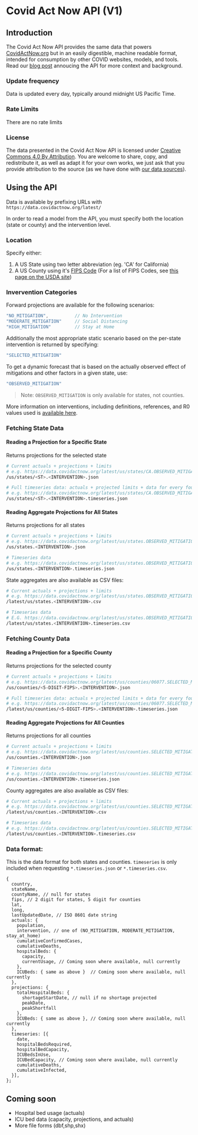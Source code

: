 # Covid Act Now API (V1)

## Introduction

The Covid Act Now API provides the same data that powers [CovidActNow.org](https://covidactnow.org) but in an easily digestible, machine readable format, intended for consumption by other COVID websites, models, and tools. Read our [blog post](https://blog.covidactnow.org/covidactnow-api-launch/) annoucing the API for more context and background.

### Update frequency

Data is updated every day, typically around midnight US Pacific Time.

### Rate Limits

There are no rate limits

### License

The data presented in the Covid Act Now API is licensed under [Creative Commons 4.0 By Attribution](https://creativecommons.org/licenses/by/4.0/). You are welcome to share, copy, and redistribute it, as well as adapt it for your own works, we just ask that you provide attribution to the source (as we have done with [our data sources](https://github.com/covid-projections/covid-data-public#date-sources-for-current--future-use)).


## Using the API

Data is available by prefixing URLs with `https://data.covidactnow.org/latest/`

In order to read a model from the API, you must specify both the location (state or county) and the intervention level.

### Location

Specify either:

1. A US State using two letter abbreviation (eg. 'CA' for California)
2. A US County using it's [FIPS Code](https://en.wikipedia.org/wiki/FIPS_county_code) (For a list of FIPS Codes, see [this page on the USDA site](https://www.nrcs.usda.gov/wps/portal/nrcs/detail/national/home/?cid=nrcs143_013697))

### Invervention Categories

Forward projections are available for the following scenarios:

```js
"NO_MITIGATION",          // No Intervention
"MODERATE_MITIGATION"     // Social Distancing
"HIGH_MITIGATION"         // Stay at Home
```

Additionally the most appropriate static scenario based on the per-state intervention is returned by specifying:

```js
"SELECTED_MITIGATION"
```

To get a dynamic forecast that is based on the actually observed effect of mitigations and other factors in a given state, use:

```js
"OBSERVED_MITIGATION"
```

> Note: `OBSERVED_MITIGATION` is only available for states, not counties.

More information on interventions, including definitions, references, and R0 values used is [available here](https://data.covidactnow.org/Covid_Act_Now_Model_References_and_Assumptions.pdf).

### Fetching State Data
#### Reading a Projection for a Specific State

Returns projections for the selected state

```bash
# Current actuals + projections + limits
# e.g. https://data.covidactnow.org/latest/us/states/CA.OBSERVED_MITIGATION.json
/us/states/<ST>.<INTERVENTION>.json

# Full timeseries data: actuals + projected limits + data for every four days
# e.g. https://data.covidactnow.org/latest/us/states/CA.OBSERVED_MITIGATION.timeseries.json 
/us/states/<ST>.<INTERVENTION>.timeseries.json
```

#### Reading Aggregate Projections for All States

Returns projections for all states

```bash
# Current actuals + projections + limits
# e.g. https://data.covidactnow.org/latest/us/states.OBSERVED_MITIGATION.json
/us/states.<INTERVENTION>.json

# Timeseries data
# e.g. https://data.covidactnow.org/latest/us/states.OBSERVED_MITIGATION.timeseries.json
/us/states.<INTERVENTION>.timeseries.json
```

State aggregates are also available as CSV files:
    
```bash
# Current actuals + projections + limits
# e.g. https://data.covidactnow.org/latest/us/states.OBSERVED_MITIGATION.csv
/latest/us/states.<INTERVENTION>.csv

# Timeseries data
# E.G. https://data.covidactnow.org/latest/us/states.OBSERVED_MITIGATION.timeseries.csv
/latest/us/states.<INTERVENTION>.timeseries.csv
```

### Fetching County Data
#### Reading a Projection for a Specific County

Returns projections for the selected county
    
```bash
# Current actuals + projections + limits
# e.g. https://data.covidactnow.org/latest/us/counties/06077.SELECTED_MITIGATION.json
/us/counties/<5-DIGIT-FIPS>.<INTERVENTION>.json 

# Full timeseries data: actuals + projected limits + data for every four days
# e.g. https://data.covidactnow.org/latest/us/counties/06077.SELECTED_MITIGATION.timeseries.json
/latest/us/counties/<5-DIGIT-FIPS>.<INTERVENTION>.timeseries.json 
```

#### Reading Aggregate Projections for All Counties

Returns projections for all counties

```bash
# Current actuals + projections + limits
# e.g. https://data.covidactnow.org/latest/us/counties.SELECTED_MITIGATION.json
/us/counties.<INTERVENTION>.json

# Timeseries data
# e.g. https://data.covidactnow.org/latest/us/counties.SELECTED_MITIGATION.timeseries.json
/us/counties.<INTERVENTION>.timeseries.json
```

County aggregates are also available as CSV files:
    
```bash
# Current actuals + projections + limits
# e.g. https://data.covidactnow.org/latest/us/counties.SELECTED_MITIGATION.csv
/latest/us/counties.<INTERVENTION>.csv

# Timeseries data
# e.g. https://data.covidactnow.org/latest/us/counties.SELECTED_MITIGATION.timeseries.csv
/latest/us/counties.<INTERVENTION>.timeseries.csv
```

### Data format:

This is the data format for both states and counties. `timeseries` is only included when requesting `*.timeseries.json` or `*.timeseries.csv`.
```jsonc
{
  country,
  stateName,
  countyName, // null for states
  fips, // 2 digit for states, 5 digit for counties
  lat, 
  long,
  lastUpdatedDate, // ISO 8601 date string
  actuals: {
    population,
    intervention, // one of (NO_MITIGATION, MODERATE_MITIGATION, stay_at_home)
    cumulativeConfirmedCases,
    cumulativeDeaths,
    hospitalBeds: {
      capacity,
      currentUsage, // Coming soon where available, null currently
    }, 
    ICUBeds: { same as above }  // Coming soon where available, null currently
  }, 
  projections: {
    totalHospitalBeds: {
      shortageStartDate, // null if no shortage projected
      peakDate,
      peakShortfall
    },
    ICUBeds: { same as above }, // Coming soon where available, null currently
  },
  timeseries: [{
    date,
    hospitalBedsRequired,
    hospitalBedCapacity,
    ICUBedsInUse,
    ICUBedCapacity, // Coming soon where availabe, null currently
    cumulativeDeaths,
    cumulativeInfected,
  }],
};
```
## Coming soon
* Hospital bed usage (actuals)
* ICU bed data (capacity, projections, and actuals)
* More file forms (dbf,shp,shx)


